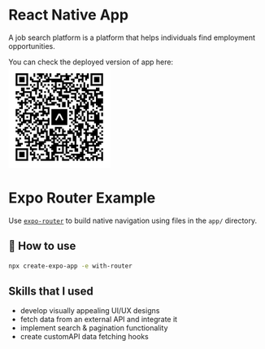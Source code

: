 # React Native App
A job search platform is a platform that helps individuals find employment opportunities.

You can check the deployed version of app here: <br/>
<img src="https://github.com/alibinauanov/react-native-app/blob/main/qr.svg" width="200" height="200" />

# Expo Router Example

Use [`expo-router`](https://expo.github.io/router) to build native navigation using files in the `app/` directory.

## 🚀 How to use

```sh
npx create-expo-app -e with-router
```

## Skills that I used
* develop visually appealing UI/UX designs
* fetch data from an external API and integrate it
* implement search & pagination functionality
* create customAPI data fetching hooks

